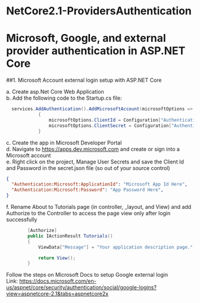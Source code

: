 # NetCore2.1-ProvidersAuthentication

# Microsoft, Google, and external provider authentication in ASP.NET Core

##1. Microsoft Account external login setup with ASP.NET Core

a.  Create asp.Net Core Web Application \
b.  Add the following code to the Startup.cs file:
```csharp
  services.AddAuthentication().AddMicrosoftAccount(microsoftOptions =>
            {
                microsoftOptions.ClientId = Configuration["Authentication:Microsoft:ApplicationId"];
                microsoftOptions.ClientSecret = Configuration["Authentication:Microsoft:Password"];
            }
```
c. Create the app in Microsoft Developer Portal \
d. Navigate to https://apps.dev.microsoft.com and create or sign into a Microsoft account \
e. Right click on the project, Manage User Secrets and save the Client Id and Password in the secret.json file (so out of your source control)
```json
{
  "Authentication:Microsoft:ApplicationId": "Microsoft App Id Here",
  "Authentication:Microsoft:Password": "App Password Here",
}
```
f. Rename About to Tutorials page (in controller, _layout, and View) and add Authorize to the Controller to access the page view only after login successfully
```csharp
        [Authorize]
        public IActionResult Tutorials()
        {
            ViewData["Message"] = "Your application description page.";

            return View();
        }
```       
Follow the steps on Microsoft Docs to setup Google external login \
Link: https://docs.microsoft.com/en-us/aspnet/core/security/authentication/social/google-logins?view=aspnetcore-2.1&tabs=aspnetcore2x

